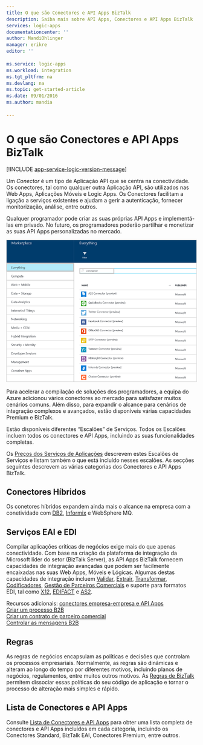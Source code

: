 ```yaml
---
title: O que são Conectores e API Apps BizTalk
description: Saiba mais sobre API Apps, Conectores e API Apps BizTalk
services: logic-apps
documentationcenter: ''
author: MandiOhlinger
manager: erikre
editor: ''

ms.service: logic-apps
ms.workload: integration
ms.tgt_pltfrm: na
ms.devlang: na
ms.topic: get-started-article
ms.date: 09/01/2016
ms.author: mandia

---
```

# O que são Conectores e API Apps BizTalk
[!INCLUDE [app-service-logic-version-message](../../includes/app-service-logic-version-message.md)]

Um *Conector* é um tipo de Aplicação API que se centra na conectividade. Os conectores, tal como qualquer outra Aplicação API, são utilizados nas Web Apps, Aplicações Móveis e Logic Apps. Os Conectores facilitam a ligação a serviços existentes e ajudam a gerir a autenticação, fornecer monitorização, análise, entre outros.

Qualquer programador pode criar as suas próprias API Apps e implementá-las em privado. No futuro, os programadores poderão partilhar e monetizar as suas API Apps personalizadas no mercado. 

![Mercado das API Apps](./media/app-service-logic-what-are-biztalk-api-apps/Marketplace.png)

Para acelerar a compilação de soluções dos programadores, a equipa do Azure adicionou vários conectores ao mercado para satisfazer muitos cenários comuns. Além disso, para expandir o alcance para cenários de integração complexos e avançados, estão disponíveis várias capacidades Premium e BizTalk.

Estão disponíveis diferentes “Escalões” de Serviços. Todos os Escalões incluem todos os conectores e API Apps, incluindo as suas funcionalidades completas.  

Os [Preços dos Serviços de Aplicações](https://azure.microsoft.com/pricing/details/app-service/) descrevem estes Escalões de Serviços e listam também o que está incluído nesses escalões. As secções seguintes descrevem as várias categorias dos Conectores e API Apps BizTalk.

## Conectores Híbridos
Os conetores híbridos expandem ainda mais o alcance na empresa com a conetividade com [DB2](app-service-logic-connector-db2.md), [Informix](app-service-logic-connector-informix.md) e WebSphere MQ. 

## Serviços EAI e EDI
Compilar aplicações críticas de negócios exige mais do que apenas conectividade. Com base na criação da plataforma de integração da Microsoft líder do setor (BizTalk Server), as API Apps BizTalk fornecem capacidades de integração avançadas que podem ser facilmente encaixadas nas suas Web Apps, Móveis e Lógicas. Algumas destas capacidades de integração incluem [Validar](app-service-logic-xml-validator.md), [Extrair](app-service-logic-xpath-extract.md), [Transformar](app-service-logic-transform-xml-documents.md), [Codificadores](app-service-logic-connector-jsonencoder.md), [Gestão de Parceiros Comerciais](app-service-logic-connector-tpm.md) e suporte para formatos EDI, tal como [X12](app-service-logic-connector-x12.md), [EDIFACT](app-service-logic-connector-edifact.md) e [AS2](app-service-logic-connector-as2.md).

Recursos adicionais: [conectores empresa-empresa e API Apps](app-service-logic-b2b-connectors.md)  
[Criar um processo B2B](app-service-logic-create-a-b2b-process.md)  
[Criar um contrato de parceiro comercial](app-service-logic-create-a-trading-partner-agreement.md)  
[Controlar as mensagens B2B](app-service-logic-track-b2b-messages.md)  

## Regras
As regras de negócios encapsulam as políticas e decisões que controlam os processos empresariais. Normalmente, as regras são dinâmicas e alteram ao longo do tempo por diferentes motivos, incluindo planos de negócios, regulamentos, entre muitos outros motivos. As [Regras de BizTalk](app-service-logic-use-biztalk-rules.md) permitem dissociar essas políticas do seu código de aplicação e tornar o processo de alteração mais simples e rápido.

## Lista de Conectores e API Apps
Consulte [Lista de Conectores e API Apps](app-service-logic-connectors-list.md) para obter uma lista completa de conectores e API Apps incluídos em cada categoria, incluindo os Conectores Standard, BizTalk EAI, Conectores Premium, entre outros.

<!--HONumber=Sep16_HO3-->


